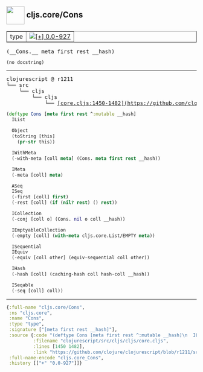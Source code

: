 ## <img width="48px" valign="middle" src="http://i.imgur.com/Hi20huC.png"> cljs.core/Cons

 <table border="1">
<tr>
<td>type</td>
<td><a href="https://github.com/cljsinfo/api-refs/tree/0.0-927"><img valign="middle" alt="[+] 0.0-927" src="https://img.shields.io/badge/+-0.0--927-lightgrey.svg"></a> </td>
</tr>
</table>

 <samp>
(__Cons.__ meta first rest __hash)<br>
</samp>

```
(no docstring)
```

---

 <pre>
clojurescript @ r1211
└── src
    └── cljs
        └── cljs
            └── <ins>[core.cljs:1450-1482](https://github.com/clojure/clojurescript/blob/r1211/src/cljs/cljs/core.cljs#L1450-L1482)</ins>
</pre>

```clj
(deftype Cons [meta first rest ^:mutable __hash]
  IList
  
  Object
  (toString [this]
    (pr-str this))

  IWithMeta
  (-with-meta [coll meta] (Cons. meta first rest __hash))

  IMeta
  (-meta [coll] meta)

  ASeq
  ISeq
  (-first [coll] first)
  (-rest [coll] (if (nil? rest) () rest))

  ICollection
  (-conj [coll o] (Cons. nil o coll __hash))

  IEmptyableCollection
  (-empty [coll] (with-meta cljs.core.List/EMPTY meta))

  ISequential
  IEquiv
  (-equiv [coll other] (equiv-sequential coll other))

  IHash
  (-hash [coll] (caching-hash coll hash-coll __hash))

  ISeqable
  (-seq [coll] coll))
```


---

```clj
{:full-name "cljs.core/Cons",
 :ns "cljs.core",
 :name "Cons",
 :type "type",
 :signature ["[meta first rest __hash]"],
 :source {:code "(deftype Cons [meta first rest ^:mutable __hash]\n  IList\n  \n  Object\n  (toString [this]\n    (pr-str this))\n\n  IWithMeta\n  (-with-meta [coll meta] (Cons. meta first rest __hash))\n\n  IMeta\n  (-meta [coll] meta)\n\n  ASeq\n  ISeq\n  (-first [coll] first)\n  (-rest [coll] (if (nil? rest) () rest))\n\n  ICollection\n  (-conj [coll o] (Cons. nil o coll __hash))\n\n  IEmptyableCollection\n  (-empty [coll] (with-meta cljs.core.List/EMPTY meta))\n\n  ISequential\n  IEquiv\n  (-equiv [coll other] (equiv-sequential coll other))\n\n  IHash\n  (-hash [coll] (caching-hash coll hash-coll __hash))\n\n  ISeqable\n  (-seq [coll] coll))",
          :filename "clojurescript/src/cljs/cljs/core.cljs",
          :lines [1450 1482],
          :link "https://github.com/clojure/clojurescript/blob/r1211/src/cljs/cljs/core.cljs#L1450-L1482"},
 :full-name-encode "cljs.core_Cons",
 :history [["+" "0.0-927"]]}

```

